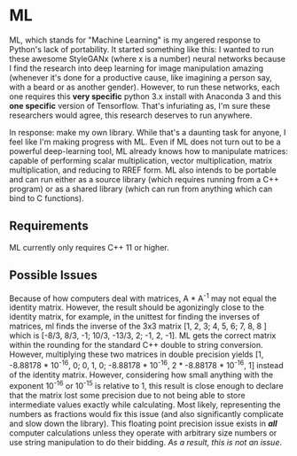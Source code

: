 # ML

ML, which stands for "Machine Learning" is my angered response to Python's lack
of portability. It started something like this: I wanted to run these awesome
StyleGANx (where x is a number) neural networks because I find the research
into deep learning for image manipulation amazing (whenever it's done for a
productive cause, like imagining a person say, with a beard or as another
gender). However, to run these networks, each one requires this **very specific**
python 3.x install with Anaconda 3 and this **one specific** version of
Tensorflow. That's infuriating as, I'm sure these researchers would agree,
this research deserves to run anywhere.

In response: make my own library. While that's a daunting task for anyone, I
feel like I'm making progress with ML. Even if ML does not turn out to be a
powerful deep-learning tool, ML already knows how to manipulate matrices:
capable of performing scalar multiplication, vector multiplication, matrix
multiplication, and reducing to RREF form. ML also intends to be portable and
can run either as a source library (which requires running from a C++ program)
or as a shared library (which can run from anything which can bind to C
functions).

## Requirements

ML currently only requires C++ 11 or higher.

## Possible Issues

Because of how computers deal with matrices, A * A<sup>-1</sup> may not equal
the identity matrix. However, the result should be agonizingly close to the
identity matrix, for example, in the unittest for finding the inverses of
matrices, ml finds the inverse of the 3x3 matrix \[1, 2, 3; 4, 5, 6; 7, 8, 8 \]
which is \[-8/3, 8/3, -1; 10/3, -13/3, 2; -1, 2, -1\]. ML gets the correct
matrix within the rounding for the standard C++ double to string conversion.
However, multiplying these two matrices in double precision yields
\[1, -8.88178 \* 10<sup>-16</sup>, 0; 0, 1, 0; -8.88178 \* 10<sup>-16</sup>,
2 \* -8.88178 \* 10<sup>-16</sup>, 1\] instead of the identity matrix. However,
considering how small anything with the exponent 10<sup>-16</sup> or
10<sup>-15</sup> is relative to 1, this result is close enough to declare that
the matrix lost some precision due to not being able to store intermediate
values exactly while calculating. Most likely, representing the numbers as
fractions would fix this issue (and also significantly complicate and slow down
the library). This floating point precision issue exists in ***all***
computer calculations unless they operate with arbitrary size numbers or
use string manipulation to do their bidding. *As a result, this is not an issue*.
